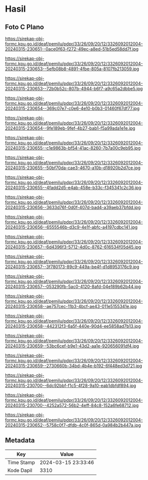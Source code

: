 # Hasil

## Foto C Plano

https://sirekap-obj-formc.kpu.go.id/deaf/pemilu/pdpr/33/26/09/20/12/3326092012004-20240315-230651--0ace0f63-f272-49ec-a8ed-51b5ed58dd7f.jpg

https://sirekap-obj-formc.kpu.go.id/deaf/pemilu/pdpr/33/26/09/20/12/3326092012004-20240315-230653--5efb08b8-4891-4fbe-805a-8107fb213059.jpg

https://sirekap-obj-formc.kpu.go.id/deaf/pemilu/pdpr/33/26/09/20/12/3326092012004-20240315-230653--72b0b52c-807b-4944-b6f7-a9c65a2dbbe5.jpg

https://sirekap-obj-formc.kpu.go.id/deaf/pemilu/pdpr/33/26/09/20/12/3326092012004-20240315-230654--369c07e7-c0e6-4e10-b0b3-01460f67df77.jpg

https://sirekap-obj-formc.kpu.go.id/deaf/pemilu/pdpr/33/26/09/20/12/3326092012004-20240315-230654--9fe189eb-9fef-4b27-bab1-f5a99ada1e1e.jpg

https://sirekap-obj-formc.kpu.go.id/deaf/pemilu/pdpr/33/26/09/20/12/3326092012004-20240315-230655--c1e9863b-bf54-41ac-8260-7b7a00c9eb95.jpg

https://sirekap-obj-formc.kpu.go.id/deaf/pemilu/pdpr/33/26/09/20/12/3326092012004-20240315-230655--50bf70da-cae3-4670-a10b-d18920b2d7ce.jpg

https://sirekap-obj-formc.kpu.go.id/deaf/pemilu/pdpr/33/26/09/20/12/3326092012004-20240315-230655--4fadd2d5-e4ab-458e-b33c-f345341c2c36.jpg

https://sirekap-obj-formc.kpu.go.id/deaf/pemilu/pdpr/33/26/09/20/12/3326092012004-20240315-230656--3633d76f-0d0f-407d-bad4-a39aeb37bfdd.jpg

https://sirekap-obj-formc.kpu.go.id/deaf/pemilu/pdpr/33/26/09/20/12/3326092012004-20240315-230656--6555546b-d3c9-4e1f-abfc-a4197cdbc141.jpg

https://sirekap-obj-formc.kpu.go.id/deaf/pemilu/pdpr/33/26/09/20/12/3326092012004-20240315-230657--6d4396f3-5712-4d0c-8762-616534f05d45.jpg

https://sirekap-obj-formc.kpu.go.id/deaf/pemilu/pdpr/33/26/09/20/12/3326092012004-20240315-230657--3f780173-89c9-449a-be4f-d1d8953176c9.jpg

https://sirekap-obj-formc.kpu.go.id/deaf/pemilu/pdpr/33/26/09/20/12/3326092012004-20240315-230657--053290fb-5ac0-4120-8afd-04e189b62b44.jpg

https://sirekap-obj-formc.kpu.go.id/deaf/pemilu/pdpr/33/26/09/20/12/3326092012004-20240315-230658--ae757cec-11b3-4bcf-ae43-011e5155341e.jpg

https://sirekap-obj-formc.kpu.go.id/deaf/pemilu/pdpr/33/26/09/20/12/3326092012004-20240315-230658--442312f3-6a5f-440e-90d4-ee5858ad7b13.jpg

https://sirekap-obj-formc.kpu.go.id/deaf/pemilu/pdpr/33/26/09/20/12/3326092012004-20240315-230659--53bc6cef-b9e1-43d2-aa1e-920656091df4.jpg

https://sirekap-obj-formc.kpu.go.id/deaf/pemilu/pdpr/33/26/09/20/12/3326092012004-20240315-230659--2730660b-34bd-4b4e-b192-6f448ed3d721.jpg

https://sirekap-obj-formc.kpu.go.id/deaf/pemilu/pdpr/33/26/09/20/12/3326092012004-20240315-230700--6dc92bbf-f1c5-4f28-9a10-eab1dbfdf894.jpg

https://sirekap-obj-formc.kpu.go.id/deaf/pemilu/pdpr/33/26/09/20/12/3326092012004-20240315-230700--4252a572-56b2-4eff-84c8-152a6fe68712.jpg

https://sirekap-obj-formc.kpu.go.id/deaf/pemilu/pdpr/33/26/09/20/12/3326092012004-20240315-230652--5758c0f7-dfdb-4c0f-865d-0a984b2b447a.jpg


## Metadata

| Key        | Value               |
| ---------- | ------------------- |
| Time Stamp | 2024-03-15 23:33:46 |
| Kode Dapil | 3310                |



